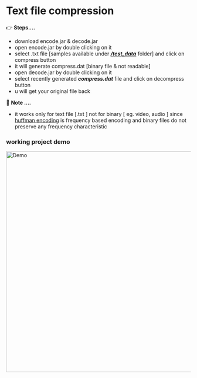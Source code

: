 # Text file compression

:point_right:   **Steps....**

- download encode.jar & decode.jar
- open encode.jar by double clicking on it 
- select .txt file [samples available under ***[/test_data](https://github.com/janak122/Huffman-Textcompression/tree/main/test_data)*** folder] and click on compress button
- it will generate compress.dat [binary file & not readable]
-  open decode.jar by double clicking on it 
- select recently generated ***compress.dat*** file and click on decompress button
-  u will get your original file back

:scroll:  **Note ....**

- it works only for text file [.txt ] not for binary [ eg. video, audio ] since [huffman encoding](https://en.wikipedia.org/wiki/Huffman_coding) is frequency based encoding  and binary files do not preserve any frequency characteristic 


### **working project demo**
  <img src="https://github.com/janak122/Huffman-Textcompression/blob/main/test_data/huffmen.gif?raw=true" width="800" height="600" title="Demo">
